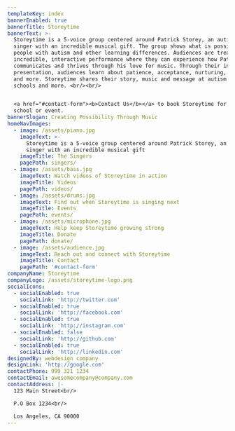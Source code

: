 ```yaml
---
templateKey: index
bannerEnabled: true
bannerTitle: Storeytime
bannerText: >-
  Storeytime is a 5-voice group centered around Patrick Storey, an autistic
  singer with an incredible musical gift. The group shows what is possible for
  people with autism and other learning differences. Audiences are treated to an
  incredible, interactive performance where they can experience how Patrick
  communicates and thrives through his love for music. Through their inspiring
  presentation, audiences learn about patience, acceptance, nurturing, gratitude
  and more. Storeytime shares their story, music and message at autism events,
  schools and more. <br/><br/>


  <a href="#contact-form"><b>Contact Us</b></a> to book Storeytime for your
  school or event.
bannerSlogan: Creating Possibility Through Music
homeNavImages:
  - image: /assets/piano.jpg
    imageText: >-
      Storeytime is a 5-voice group centered around Patrick Storey, an autistic
      singer with an incredible musical gift
    imageTitle: The Singers
    pagePath: singers/
  - image: /assets/bass.jpg
    imageText: Watch videos of Storeytime in action
    imageTitle: Videos
    pagePath: videos/
  - image: /assets/drums.jpg
    imageText: Find out when Storeytime is singing next
    imageTitle: Events
    pagePath: events/
  - image: /assets/microphone.jpg
    imageText: Help keep Storeytime growing strong
    imageTitle: Donate
    pagePath: donate/
  - image: /assets/audience.jpg
    imageText: Reach out and connect with Storeytime
    imageTitle: Contact
    pagePath: '#contact-form'
companyName: Storeytime
companyLogo: /assets/storeytime-logo.png
socialIcons:
  - socialEnabled: true
    socialLink: 'http://twitter.com'
  - socialEnabled: true
    socialLink: 'http://facebook.com'
  - socialEnabled: true
    socialLink: 'http://instagram.com'
  - socialEnabled: false
    socialLink: 'http://github.com'
  - socialEnabled: true
    socialLink: 'http://linkedin.com'
designedBy: webdesign company
designLink: 'http://google.com'
contactPhone: 999 321 1234
contactEmail: awesomecompany@company.com
contactAddress: |-
  123 Main Street<br/>

  P.O Box 1234<br/>

  Los Angeles, CA 90000
---
```

